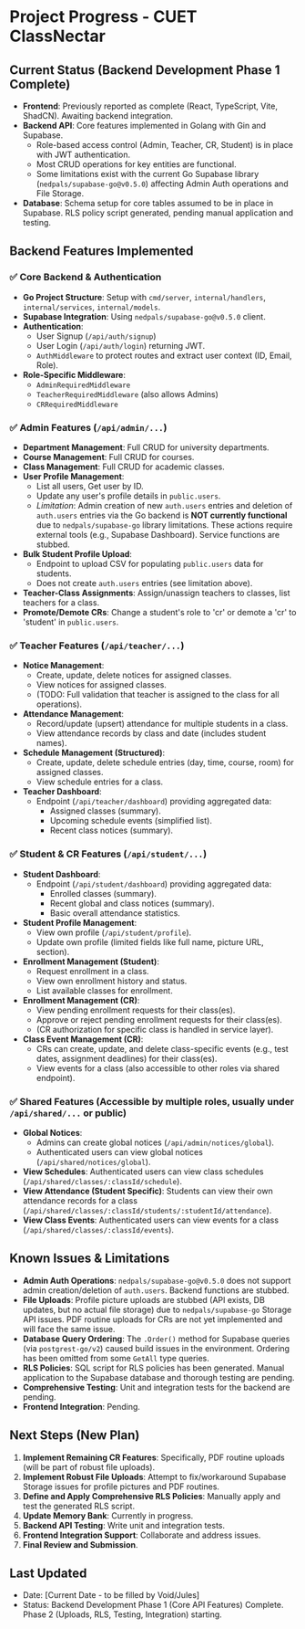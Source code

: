 # Project Progress - CUET ClassNectar

## Current Status (Backend Development Phase 1 Complete)
- **Frontend**: Previously reported as complete (React, TypeScript, Vite, ShadCN). Awaiting backend integration.
- **Backend API**: Core features implemented in Golang with Gin and Supabase.
  - Role-based access control (Admin, Teacher, CR, Student) is in place with JWT authentication.
  - Most CRUD operations for key entities are functional.
  - Some limitations exist with the current Go Supabase library (`nedpals/supabase-go@v0.5.0`) affecting Admin Auth operations and File Storage.
- **Database**: Schema setup for core tables assumed to be in place in Supabase. RLS policy script generated, pending manual application and testing.

## Backend Features Implemented

### ✅ Core Backend & Authentication
- **Go Project Structure**: Setup with `cmd/server`, `internal/handlers`, `internal/services`, `internal/models`.
- **Supabase Integration**: Using `nedpals/supabase-go@v0.5.0` client.
- **Authentication**:
    - User Signup (`/api/auth/signup`)
    - User Login (`/api/auth/login`) returning JWT.
    - `AuthMiddleware` to protect routes and extract user context (ID, Email, Role).
- **Role-Specific Middleware**:
    - `AdminRequiredMiddleware`
    - `TeacherRequiredMiddleware` (also allows Admins)
    - `CRRequiredMiddleware`

### ✅ Admin Features (`/api/admin/...`)
- **Department Management**: Full CRUD for university departments.
- **Course Management**: Full CRUD for courses.
- **Class Management**: Full CRUD for academic classes.
- **User Profile Management**:
    - List all users, Get user by ID.
    - Update any user's profile details in `public.users`.
    - *Limitation*: Admin creation of new `auth.users` entries and deletion of `auth.users` entries via the Go backend is **NOT currently functional** due to `nedpals/supabase-go` library limitations. These actions require external tools (e.g., Supabase Dashboard). Service functions are stubbed.
- **Bulk Student Profile Upload**:
    - Endpoint to upload CSV for populating `public.users` data for students.
    - Does not create `auth.users` entries (see limitation above).
- **Teacher-Class Assignments**: Assign/unassign teachers to classes, list teachers for a class.
- **Promote/Demote CRs**: Change a student's role to 'cr' or demote a 'cr' to 'student' in `public.users`.

### ✅ Teacher Features (`/api/teacher/...`)
- **Notice Management**:
    - Create, update, delete notices for assigned classes.
    - View notices for assigned classes.
    - (TODO: Full validation that teacher is assigned to the class for all operations).
- **Attendance Management**:
    - Record/update (upsert) attendance for multiple students in a class.
    - View attendance records by class and date (includes student names).
- **Schedule Management (Structured)**:
    - Create, update, delete schedule entries (day, time, course, room) for assigned classes.
    - View schedule entries for a class.
- **Teacher Dashboard**:
    - Endpoint (`/api/teacher/dashboard`) providing aggregated data:
        - Assigned classes (summary).
        - Upcoming schedule events (simplified list).
        - Recent class notices (summary).

### ✅ Student & CR Features (`/api/student/...`)
- **Student Dashboard**:
    - Endpoint (`/api/student/dashboard`) providing aggregated data:
        - Enrolled classes (summary).
        - Recent global and class notices (summary).
        - Basic overall attendance statistics.
- **Student Profile Management**:
    - View own profile (`/api/student/profile`).
    - Update own profile (limited fields like full name, picture URL, section).
- **Enrollment Management (Student)**:
    - Request enrollment in a class.
    - View own enrollment history and status.
    - List available classes for enrollment.
- **Enrollment Management (CR)**:
    - View pending enrollment requests for their class(es).
    - Approve or reject pending enrollment requests for their class(es).
    - (CR authorization for specific class is handled in service layer).
- **Class Event Management (CR)**:
    - CRs can create, update, and delete class-specific events (e.g., test dates, assignment deadlines) for their class(es).
    - View events for a class (also accessible to other roles via shared endpoint).

### ✅ Shared Features (Accessible by multiple roles, usually under `/api/shared/...` or public)
- **Global Notices**:
    - Admins can create global notices (`/api/admin/notices/global`).
    - Authenticated users can view global notices (`/api/shared/notices/global`).
- **View Schedules**: Authenticated users can view class schedules (`/api/shared/classes/:classId/schedule`).
- **View Attendance (Student Specific)**: Students can view their own attendance records for a class (`/api/shared/classes/:classId/students/:studentId/attendance`).
- **View Class Events**: Authenticated users can view events for a class (`/api/shared/classes/:classId/events`).

## Known Issues & Limitations
- **Admin Auth Operations**: `nedpals/supabase-go@v0.5.0` does not support admin creation/deletion of `auth.users`. Backend functions are stubbed.
- **File Uploads**: Profile picture uploads are stubbed (API exists, DB updates, but no actual file storage) due to `nedpals/supabase-go` Storage API issues. PDF routine uploads for CRs are not yet implemented and will face the same issue.
- **Database Query Ordering**: The `.Order()` method for Supabase queries (via `postgrest-go/v2`) caused build issues in the environment. Ordering has been omitted from some `GetAll` type queries.
- **RLS Policies**: SQL script for RLS policies has been generated. Manual application to the Supabase database and thorough testing are pending.
- **Comprehensive Testing**: Unit and integration tests for the backend are pending.
- **Frontend Integration**: Pending.

## Next Steps (New Plan)
1.  **Implement Remaining CR Features**: Specifically, PDF routine uploads (will be part of robust file uploads).
2.  **Implement Robust File Uploads**: Attempt to fix/workaround Supabase Storage issues for profile pictures and PDF routines.
3.  **Define and Apply Comprehensive RLS Policies**: Manually apply and test the generated RLS script.
4.  **Update Memory Bank**: Currently in progress.
5.  **Backend API Testing**: Write unit and integration tests.
6.  **Frontend Integration Support**: Collaborate and address issues.
7.  **Final Review and Submission**.

## Last Updated
- Date: [Current Date - to be filled by Void/Jules]
- Status: Backend Development Phase 1 (Core API Features) Complete. Phase 2 (Uploads, RLS, Testing, Integration) starting.
